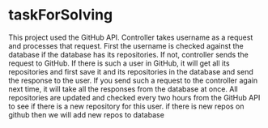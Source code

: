 # taskForSolving
This project used the GitHub API.
Controller takes username as a request and processes that request.
First the username is checked against the database if the database has its repositories.
If not, controller sends the request to GitHub. If there is such a user in GitHub, 
it will get all its repositories and first save it and its repositories in the database and send the response to the user.
If you send such a request to the controller again next time, it will take all the responses from the database at once.
All repositories are updated and checked every two hours from the GitHub API to see if there is a new repository for this user.
if there is new repos on github then we will add new repos to database
